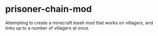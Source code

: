 # prisoner-chain-mod
Attempting to create a minecraft leash mod that works on villagers, and links up to a number of villagers at once.
